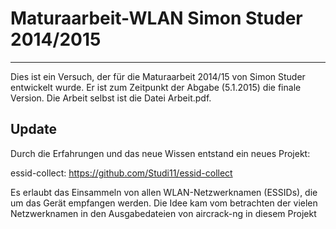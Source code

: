 # Maturaarbeit-WLAN Simon Studer 2014/2015
******************************************************
Dies ist ein Versuch, der für die Maturaarbeit 2014/15
von Simon Studer entwickelt wurde.
Er ist zum Zeitpunkt der Abgabe (5.1.2015) die finale Version.
Die Arbeit selbst ist die Datei Arbeit.pdf.

## Update
Durch die Erfahrungen und das neue Wissen entstand ein neues Projekt:

essid-collect:
https://github.com/Studi11/essid-collect

Es erlaubt das Einsammeln von allen WLAN-Netzwerknamen (ESSIDs), die um das Gerät empfangen werden. Die Idee kam vom betrachten der vielen Netzwerknamen in den Ausgabedateien von aircrack-ng in diesem Projekt
